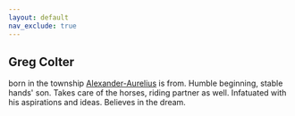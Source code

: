 ```yaml
---
layout: default
nav_exclude: true
---
```

## Greg Colter
born in the township [Alexander-Aurelius](Alexander-Aurelius) is from. Humble beginning, stable hands' son. Takes care of the horses, riding partner as well. Infatuated with his aspirations and ideas. Believes in the dream. 